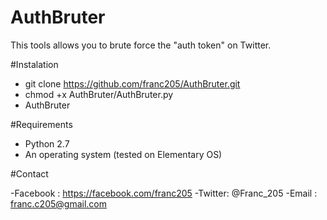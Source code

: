 # AuthBruter
This tools allows you to brute force the "auth token" on Twitter.

#Instalation

- git clone https://github.com/franc205/AuthBruter.git
- chmod +x AuthBruter/AuthBruter.py
- AuthBruter

#Requirements

- Python 2.7
- An operating system (tested on Elementary OS)

#Contact

-Facebook : https://facebook.com/franc205
-Twitter: @Franc_205
-Email : franc.c205@gmail.com
